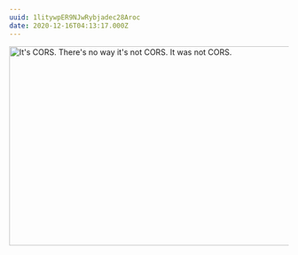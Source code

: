 ```yaml
---
uuid: 1litywpER9NJwRybjadec28Aroc
date: 2020-12-16T04:13:17.000Z
---
```


<img src="/assets/notes/cors.jpg" srcset="/assets/notes/cors.jpg 600w, /assets/notes/cors@2x.jpg 1200w" alt="It's CORS. There's no way it's not CORS. It was not CORS." width="600" height="360" loading="lazy">